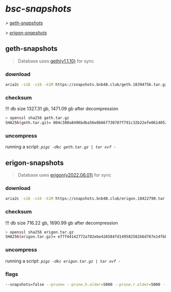 # *bsc-snapshots*


*\> [geth-snapshots](#geth-snapshots)*

*\> [erigon-snapshots](#erigon-snapshots)*


## geth-snapshots


> Database uses [geth(v1.1.10)](https://github.com/bnb-chain/bsc/releases/tag/v1.1.10) for sync


### download

<!-- begin_geth -->

```bash
aria2c -s16 -x16 -k1M https://snapshots.bnb48.club/geth.18394756.tar.gz -o geth.tar.gz
```


### checksum


!!! db size 1327.31 gb, 1471.09 gb after decompression
```bash
> openssl sha256 geth.tar.gz
SHA256(geth.tar.gz)= 004c380a8496bdba56e0b66f730707f791c32b22efe061405298442338e091f9
```

<!-- end_geth -->

### uncompress


running a script: _`pigz -dkc geth.tar.gz | tar xvf -`_


## erigon-snapshots


> Database uses [erigon(v2022.06.01)](https://github.com/ledgerwatch/erigon/releases/tag/v2022.06.01) for sync


### download

<!-- begin_erigon -->

```zsh
aria2c -s16 -x16 -k1M https://snapshots.bnb48.club/erigon.18422790.tar.gz -o erigon.tar.gz
```


### checksum

!!! db size 716.22 gb, 1690.99 gb after decompression
```bash
> openssl sha256 erigon.tar.gz
SHA256(erigon.tar.gz)= e77f44142772a782ebe426584fd149582582b6d767e14fbb89e9da574d76edfd
```

<!-- end_erigon -->

### uncompress


running a script: _`pigz -dkc erigon.tar.gz | tar xvf -`_


### flags


```bash
--snapshots=false --prune= --prune.h.older=5000 --prune.r.older=5000 --prune.t.older=5000 --prune.c.older=5000
```